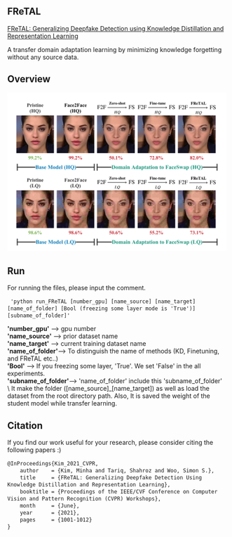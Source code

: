 ## FReTAL
[FReTAL: Generalizing Deepfake Detection using Knowledge Distillation and Representation Learning](https://openaccess.thecvf.com/content/CVPR2021W/WMF/html/Kim_FReTAL_Generalizing_Deepfake_Detection_Using_Knowledge_Distillation_and_Representation_Learning_CVPRW_2021_paper.html)

A transfer domain adaptation learning by minimizing knowledge forgetting without any source data.

## Overview
<img src='./images/FReTAL_Motivation.png' width=500>

## Run
 For running the files, please input the comment.
```
 'python run_FReTAL [number_gpu] [name_source] [name_target] [name_of_folder] [Bool (freezing some layer mode is 'True')] [subname_of_folder]'
 ```
**'number_gpu'** --> gpu number\
**'name_source'** --> prior dataset name\
**'name_target'** --> current training dataset name\
**'name_of_folder'**--> To distinguish the name of methods (KD, Finetuning, and FReTAL etc..)\
**'Bool'** --> If you freezing some layer, 'True'. We set 'False' in the all experiments.\
**'subname_of_folder'**--> 'name_of_folder' include this 'subname_of_folder'\
\\
It make the folder ([name_source]_[name_target]) as well as load the dataset from the root directory path.
Also, It is saved the weight of the student model while transfer learning.


## Citation

If you find our work useful for your research, please consider citing the following papers :)

```
@InProceedings{Kim_2021_CVPR,
    author    = {Kim, Minha and Tariq, Shahroz and Woo, Simon S.},
    title     = {FReTAL: Generalizing Deepfake Detection Using Knowledge Distillation and Representation Learning},
    booktitle = {Proceedings of the IEEE/CVF Conference on Computer Vision and Pattern Recognition (CVPR) Workshops},
    month     = {June},
    year      = {2021},
    pages     = {1001-1012}
}
```


